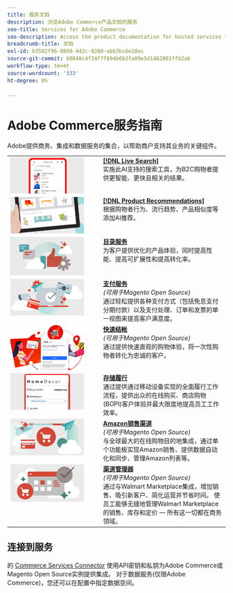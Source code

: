 ```yaml
---
title: 服务文档
description: 浏览Adobe Commerce产品文档的服务
seo-title: Services for Adobe Commerce
seo-description: Access the product documentation for hosted services that help Adobe Commerce and Magento Open Source merchants support key components of their business.
breadcrumb-title: 文档
exl-id: b3502f96-0809-442c-9208-abb3bc6e18ec
source-git-commit: 60848c4f34f7f894b6b2fa09e5d1462801ffb2ab
workflow-type: tm+mt
source-wordcount: '333'
ht-degree: 0%

---
```


# Adobe Commerce服务指南

Adobe提供商务、集成和数据服务的集合，以帮助商户支持其业务的关键组件。

<table>
<tr>
  <td valign="top" width="200">
      <img alt="[!DNL Live Search]" src="assets/live-search.png" width="170px"/></td>
   <td valign="top"><a href="https://experienceleague.adobe.com/docs/commerce-merchant-services/live-search/overview.html"><strong>[!DNL Live Search]</strong></a>  
    <div>实施此AI支持的搜索工具，为B2C购物者提供更智能、更快且相关的结果。</div>
  </td>
   </tr>
<tr>
   <td valign="top" width="200">
       <img alt="[!UICONTROL Product Recommendations]" src="assets/product-recs.png" width="170px"/></td>
   <td valign="top">
   <a href="https://experienceleague.adobe.com/docs/commerce-merchant-services/product-recommendations/overview.html"><strong>[!DNL Product Recommendations]</strong></a>
    <div>根据购物者行为、流行趋势、产品相似度等添加AI推荐。</div>
  </td>
   </tr>
<tr>
    <td valign="top" width="200px">
       <img alt="目录服务" src="assets/catalog-service.png" width="170px"></td>
   <td valign="top"><a href="https://experienceleague.adobe.com/docs/commerce-merchant-services/catalog-service/guide-overview.html"> <strong>目录服务</strong></a> <br>
    <div>为客户提供优化的产品体验，同时提高性能、提高可扩展性和提高转化率。</div>
  </td>
   </tr>
<tr>
  <td valign="top" width="200px">
    <img alt="支付服务" src="assets/payment-services.png" width="170px"/></td>
   <td valign="top"><a href="https://experienceleague.adobe.com/docs/commerce-merchant-services/payment-services/guide-overview.html"><strong>支付服务</strong></a>  <br><em>(可用于Magento Open Source)</em>
    <div>通过轻松提供各种支付方式（包括免息支付分期付款）以及支付处理、订单和发票的单一视图来提高客户满意度。</div>
  </td>
    </tr>
<tr>
  <td valign="top" width="200px">
    <img alt="快速结帐" src="assets/quick-checkout.png" width="170px"/></td>
   <td valign="top"><a href="https://experienceleague.adobe.com/docs/commerce-merchant-services/quick-checkout/overview.html"><strong>快速结帐</strong></a>  <br><em>(可用于Magento Open Source)</em>
    <div>通过提供快速直观的购物体验，将一次性购物者转化为忠诚的客户。</div>
  </td>
    </tr>
<tr>
    <td valign="top" width="200px">
       <img alt="存储履行" src="assets/store-fulfillment-landing-graphic.png" width="170px"/></td>
   <td valign="top"><a href="https://experienceleague.adobe.com/docs/commerce-merchant-services/store-fulfillment/guide-overview.html"> <strong>存储履行</strong></a></br>
    <div>通过提供通过移动设备实现的全面履行工作流程，提供出众的在线购买、商店购物(BOPI)客户体验并最大限度地提高员工工作效率。</div>
  </td>
   </tr>
<tr>
    <td valign="top" width="200px">
       <img alt="AmazonSales Channel" src="assets/amazon-channel.png" width="170px"></td>
   <td valign="top"><a href="https://experienceleague.adobe.com/docs/commerce-channels/amazon/guide-overview.html"> <strong>Amazon销售渠道</strong></a> <br><em>(可用于Magento Open Source)</em>
    <div>与全球最大的在线购物目的地集成，通过单个功能板实现Amazon销售、提供数据自动化和同步、管理Amazon列表等。</div>
  </td>
   </tr>
<tr>
    <td valign="top">
       <img alt="[!DNL Channel Manager]" src="assets/channel-manager.png" width="170px"></td>
   <td valign="top"><a href="https://experienceleague.adobe.com/docs/commerce-channels/channel-manager/guide-overview.html"> <strong>渠道管理器</strong></a> <br><em>(可用于Magento Open Source)</em>
    <div>通过与Walmart Marketplace集成，增加销售、吸引新客户、简化运营并节省时间。 使员工能够无缝地管理Walmart Marketplace的销售、库存和定价 — 所有这一切都在商务领域。</div>
  </td>
   </tr>
</table>

## 连接到服务

的 [Commerce Services Connector](saas.md) 使用API密钥和私钥为Adobe Commerce或Magento Open Source实例提供集成。 对于数据服务(仅限Adobe Commerce)，您还可以在配置中指定数据空间。
